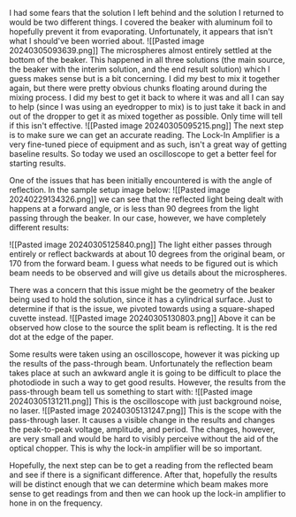 I had some fears that the solution I left behind and the solution I returned to would be two different things. I covered the beaker with aluminum foil to hopefully prevent it from evaporating. Unfortunately, it appears that isn't what I should've been worried about.
![[Pasted image 20240305093639.png]]
The microspheres almost entirely settled at the bottom of the beaker. This happened in all three solutions (the main source, the beaker with the interim solution, and the end result solution) which I guess makes sense but is a bit concerning. I did my best to mix it together again, but there were pretty obvious chunks floating around during the mixing process. I did my best to get it back to where it was and all I can say to help (since I was using an eyedropper to mix) is to just take it back in and out of the dropper to get it as mixed together as possible. Only time will tell if this isn't effective.
![[Pasted image 20240305095215.png]]
The next step is to make sure we can get an accurate reading. The Lock-In Amplifier is a very fine-tuned piece of equipment and as such, isn't a great way of getting baseline results. So today we used an oscilloscope to get a better feel for starting results.

One of the issues that has been initially encountered is with the angle of reflection. In the sample setup image below:
![[Pasted image 20240229134326.png]]
we can see that the reflected light being dealt with happens at a forward angle, or is less than 90 degrees from the light passing through the beaker. In our case, however, we have completely different results:

![[Pasted image 20240305125840.png]]
The light either passes through entirely or reflect backwards at about 10 degrees from the original beam, or 170 from the forward beam. I guess what needs to be figured out is which beam needs to be observed and will give us details about the microspheres.

There was a concern that this issue might be the geometry of the beaker being used to hold the solution, since it has a cylindrical surface. Just to determine if that is the issue, we pivoted towards using a square-shaped cuvette instead. 
![[Pasted image 20240305130803.png]]
Above it can be observed how close to the source the split beam is reflecting. It is the red dot at the edge of the paper.

Some results were taken using an oscilloscope, however it was picking up the results of the pass-through beam. Unfortunately the reflection beam takes place at such an awkward angle it is going to be difficult to place the photodiode in such a way to get good results. However, the results from the pass-through beam tell us something to start with:
![[Pasted image 20240305131211.png]]
This is the oscilloscope with just background noise, no laser.
![[Pasted image 20240305131247.png]]
This is the scope with the pass-through laser. It causes a visible change in the results and changes the peak-to-peak voltage, amplitude, and period. The changes, however, are very small and would be hard to visibly perceive without the aid of the optical chopper. This is why the lock-in amplifier will be so important.

Hopefully, the next step can be to get a reading from the reflected beam and see if there is a significant difference. After that, hopefully the results will be distinct enough that we can determine which beam makes more sense to get readings from and then we can hook up the lock-in amplifier to hone in on the frequency.
